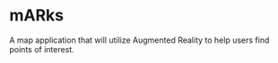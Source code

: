 # mARks

A map application that will utilize Augmented Reality to help users find points of interest.
